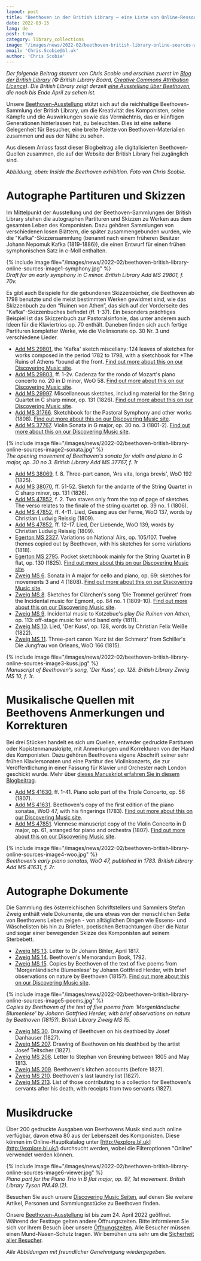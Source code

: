```yaml
---
layout: post
title: "Beethoven in der British Library – eine Liste von Online-Ressourcen"
date: 2022-03-15
lang: de
post: true
category: library_collections
image: "/images/news/2022-02/beethoven-british-library-online-sources-website.jpg"
email: 'Chris.Scobie@bl.uk'
author: 'Chris Scobie'
---
```


_Der folgende Beitrag stammt von Chris Scobie und  erschien zuerst im [Blog der British Library](https://blogs.bl.uk/music/2021/12/beethoven-at-the-british-library-a-list-of-online-resources.html) (© British Library Board, [Creative Commons Attribution Licence](https://blogs.bl.uk/music/about-this-blog.html)). Die British Library zeigt derzeit [eine Ausstellung über Beethoven](https://www.bl.uk/events/beethoven?_ga=2.42944877.938033194.1644224074-310397521.1598974978), die noch bis Ende April zu sehen ist._

Unsere [Beethoven-Ausstellung](https://www.bl.uk/events/beethoven) stützt sich auf die reichhaltige Beethoven-Sammlung der British Library, um die Kreativität des Komponisten, seine Kämpfe und die Auswirkungen sowie das Vermächtnis, das er künftigen Generationen hinterlassen hat, zu beleuchten. Dies ist eine seltene Gelegenheit für Besucher, eine breite Palette von Beethoven-Materialien zusammen und aus der Nähe zu sehen.

Aus diesem Anlass fasst dieser Blogbeitrag alle digitalisierten Beethoven-Quellen zusammen, die auf der Website der British Library frei zugänglich sind.

_Abbildung, oben: Inside the Beethoven exhibition. Foto von Chris Scobie._

# Autographe Partituren und Skizzen

Im Mittelpunkt der Ausstellung und der Beethoven-Sammlungen der British Library stehen die autographen Partituren und Skizzen zu Werken aus dem gesamten Leben des Komponisten. Dazu gehören Sammlungen von verschiedenen losen Blättern, die später zusammengebunden wurden, wie die "Kafka"-Skizzensammlung (benannt nach einem früheren Besitzer Johann Nepomuk Kafka (1819-1886)), die einen Entwurf für einen frühen symphonischen Satz in c-Moll enthalten.

{% include image file="/images/news/2022-02/beethoven-british-library-online-sources-image1-symphony.jpg" %}  
_Draft for an early symphony in C minor. British Library Add MS 29801, f. 70v._

Es gibt auch Beispiele für die gebundenen Skizzenbücher, die Beethoven ab 1798 benutzte und die meist bestimmten Werken gewidmet sind, wie das Skizzenbuch zu den “Ruinen von Athen”, das sich auf der Vorderseite des "Kafka"-Skizzenbuches befindet (ff. 1-37). Ein besonders prächtiges Beispiel ist das Skizzenbuch zur Pastoralsinfonie, das unter anderem auch Ideen für die Klaviertrios op. 70 enthält. Daneben finden sich auch fertige Partituren kompletter Werke, wie die Violinsonate op. 30 Nr. 3 und verschiedene Lieder.

-   [Add MS 29801](https://www.bl.uk/manuscripts/Viewer.aspx?ref=add_ms_29801_fs001r), the 'Kafka' sketch miscellany: 124 leaves of sketches for works composed in the period 1782 to 1798, with a sketchbook for *The Ruins of Athens *bound at the front. [Find out more about this on our Discovering Music site](https://www.bl.uk/collection-items/beethoven-kafka-sketchbook).
-   [Add MS 29803](https://www.bl.uk/manuscripts/Viewer.aspx?ref=add_ms_29803_f001r), ff. 1-2v. Cadenza for the rondo of Mozart's piano concerto no. 20 in D minor, WoO 58. [Find out more about this on our Discovering Music site](https://www.bl.uk/collection-items/beethoven-cadenza).
-   [Add MS 29997](https://www.bl.uk/manuscripts/Viewer.aspx?ref=add_ms_29997_fs001r). Miscellaneous sketches, including material for the String Quartet in C sharp minor, op. 131 (1826). [Find out more about this on our Discovering Music site](https://www.bl.uk/collection-items/beethoven-miscellaneous-sketches-add-ms-29997).  
-   [Add MS 31766](https://www.bl.uk/manuscripts/Viewer.aspx?ref=add_ms_31766_f001r). Sketchbook for the Pastoral Symphony and other works (1808). [Find out more about this on our Discovering Music site](https://www.bl.uk/collection-items/beethoven-pastoral-symphony).
-   [Add MS 37767](https://www.bl.uk/manuscripts/Viewer.aspx?ref=add_ms_37767_f001r). Violin Sonata in G major, op. 30 no. 3 (1801-2). [Find out more about this on our Discovering Music site](https://www.bl.uk/collection-items/beethoven-violin-sonata-op30-no3).

{% include image file="/images/news/2022-02/beethoven-british-library-online-sources-image2-sonata.jpg" %}  
_The opening movement of Beethoven's sonata for violin and piano in G major, op. 30 no 3. British Library Add MS 37767, f. 1r_

-   [Add MS 38069](https://www.bl.uk/manuscripts/Viewer.aspx?ref=add_ms_38069_f008r), f. 8. Three-part canon, 'Ars vita, longa brevis', WoO 192 (1825).
-   [Add MS 38070](https://www.bl.uk/manuscripts/Viewer.aspx?ref=add_ms_38070_f051r), ff. 51-52. Sketch for the andante of the String Quartet in C sharp minor, op. 131 (1826).
-   [Add MS 47852](https://www.bl.uk/manuscripts/Viewer.aspx?ref=add_ms_47852_f002r), f. 2. Two staves only from the top of page of sketches. The verso relates to the finale of the string quartet op. 39 no. 1 (1806).
-   [Add MS 47852](https://www.bl.uk/manuscripts/Viewer.aspx?ref=add_ms_47852_f004r), ff. 4-11. Lied, Gesang aus der Ferne, WoO 137, words by Christian Ludwig Reissig (1809).
-   [Add MS 47852](https://www.bl.uk/manuscripts/Viewer.aspx?ref=add_ms_47852_f012r), ff. 12-17. Lied, Der Liebende, WoO 139, words by Christian Ludwig Reissig (1809).
-   [Egerton MS 2327](https://www.bl.uk/manuscripts/Viewer.aspx?ref=egerton_ms_2327_f002r). Variations on National Airs, op. 105/107. Twelve themes copied out by Beethoven, with his sketches for some variations (1818).
-   [Egerton MS 2795](https://www.bl.uk/manuscripts/Viewer.aspx?ref=egerton_ms_2795_f001r). Pocket sketchbook mainly for the String Quartet in B flat, op. 130 (1825). [Find out more about this on our Discovering Music site](https://www.bl.uk/collection-items/beethoven-egerton-sketchbook).
-   [Zweig MS 6](https://www.bl.uk/manuscripts/Viewer.aspx?ref=zweig_ms_6_f001r). Sonata in A major for cello and piano, op. 69: sketches for movements 3 and 4 (1808). [Find out more about this on our Discovering Music site](https://www.bl.uk/collection-items/beethoven-op69-cello-sonata).
-   [Zweig MS 8](https://www.bl.uk/manuscripts/Viewer.aspx?ref=zweig_ms_8_f001r). Sketches for Clärchen's song 'Die Trommel gerühret' from the Incidental music for Egmont, op. 84 no. 1 (1809-10). [Find out more about this on our Discovering Music site](https://www.bl.uk/collection-items/beethoven-egmont).
-   [Zweig MS 9](https://www.bl.uk/manuscripts/Viewer.aspx?ref=zweig_ms_9_f001r). Incidental music to Kotzebue's play *Die Ruinen von Athen*, op. 113: off-stage music for wind band only (1811).
-   [Zweig MS 10](https://www.bl.uk/manuscripts/Viewer.aspx?ref=zweig_ms_10_f001r). Lied, 'Der Kuss', op. 128, words by Christian Felix Weiße (1822).
-   [Zweig MS 11](https://www.bl.uk/manuscripts/Viewer.aspx?ref=zweig_ms_11_f001r). Three-part canon 'Kurz ist der Schmerz' from Schiller's Die Jungfrau von Orleans, WoO 166 (1815).

{% include image file="/images/news/2022-02/beethoven-british-library-online-sources-image3-kuss.jpg" %}  
_Manuscript of Beethoven's song, 'Der Kuss', op. 128. British Library Zweig MS 10, f. 1r._

# Musikalische Quellen mit Beethovens Anmerkungen und Korrekturen

Bei drei Stücken handelt es sich um Quellen, entweder gedruckte Partituren oder Kopistenmanuskripte, mit Anmerkungen und Korrekturen von der Hand des Komponisten. Dazu gehören Beethovens eigene Abschrift seiner sehr frühen Klaviersonaten und eine Partitur des Violinkonzerts, die zur Veröffentlichung in einer Fassung für Klavier und Orchester nach London geschickt wurde. Mehr über [dieses Manuskript erfahren Sie in diesem Blogbeitrag](https://blogs.bl.uk/music/2018/03/a-few-steps-and-mis-steps-in-the-early-years-of-beethovens-violin-concerto-beethovens-violin-concerto-in-d-op-61.html).

-   [Add MS 41630](https://www.bl.uk/manuscripts/Viewer.aspx?ref=add_ms_41630_f001r), ff. 1-41. Piano solo part of the Triple Concerto, op. 56 (1807).
-   [Add MS 41631](https://www.bl.uk/manuscripts/Viewer.aspx?ref=add_ms_41631_f001r). Beethoven's copy of the first edition of the piano sonatas, WoO 47, with his fingerings (1783). [Find out more about this on our Discovering Music site](https://www.bl.uk/collection-items/beethoven-early-piano-sonatas-woo-47).
-   [Add MS 47851](https://www.bl.uk/manuscripts/Viewer.aspx?ref=add_ms_47851_f001r). Viennese manuscript copy of the Violin Concerto in D major, op. 61, arranged for piano and orchestra (1807). [Find out more about this on our Discovering Music site](https://www.bl.uk/collection-items/beethoven-violin-concerto).

{% include image file="/images/news/2022-02/beethoven-british-library-online-sources-image4-woo.jpg" %}  
_Beethoven’s early piano sonatas, WoO 47, published in 1783. British Library Add MS 41631, f. 2r._  

# Autographe Dokumente

Die Sammlung des österreichischen Schriftstellers und Sammlers Stefan Zweig enthält viele Dokumente, die uns etwas von der menschlichen Seite von Beethovens Leben zeigen - von alltäglichen Dingen wie Essens- und Wäschelisten bis hin zu Briefen, poetischen Betrachtungen über die Natur und sogar einer bewegenden Skizze des Komponisten auf seinem Sterbebett.

-   [Zweig MS 13](https://www.bl.uk/manuscripts/Viewer.aspx?ref=zweig_ms_13_f001r). Letter to Dr Johann Bihler, April 1817.
-   [Zweig MS 14](https://www.bl.uk/manuscripts/Viewer.aspx?ref=zweig_ms_14_f001r). Beethoven's Memorandum Book, 1792.
-   [Zweig MS 15](https://www.bl.uk/manuscripts/Viewer.aspx?ref=zweig_ms_15_f001r). Copies by Beethoven of the text of five poems from 'Morgenländische Blumenlese' by Johann Gottfried Herder, with brief observations on nature by Beethoven (1815?). [Find out more about this on our Discovering Music site](https://www.bl.uk/collection-items/beethoven-notes-on-nature).

{% include image file="/images/news/2022-02/beethoven-british-library-online-sources-image5-poems.jpg" %}  
_Copies by Beethoven of the text of five poems from 'Morgenländische Blumenlese' by Johann Gottfried Herder, with brief observations on nature by Beethoven (1815?). British Library Zweig MS 15._

-   [Zweig MS 30](https://www.bl.uk/manuscripts/Viewer.aspx?ref=zweig_ms_30_f001r). Drawing of Beethoven on his deathbed by Josef Danhauser (1827).
-   [Zweig MS 207](https://www.bl.uk/manuscripts/Viewer.aspx?ref=zweig_ms_207_fs001r%5d,). Drawing of Beethoven on his deathbed by the artist Josef Teltscher (1827).
-   [Zweig MS 208](https://www.bl.uk/manuscripts/Viewer.aspx?ref=zweig_ms_208_f001r). Letter to Stephan von Breuning between 1805 and May 1813.
-   [Zweig MS 209](https://www.bl.uk/manuscripts/Viewer.aspx?ref=zweig_ms_209_f001r). Beethoven's kitchen accounts (before 1827).
-   [Zweig MS 210](https://www.bl.uk/manuscripts/Viewer.aspx?ref=zweig_ms_210_f001r). Beethoven's last laundry list (1827).
-   [Zweig MS 213](https://www.bl.uk/manuscripts/Viewer.aspx?ref=zweig_ms_213_f001r). List of those contributing to a collection for Beethoven's servants after his death, with receipts from two servants (1827).

# Musikdrucke

Über 200 gedruckte Ausgaben von Beethovens Musik sind auch online verfügbar, davon etwa 80 aus der Lebenszeit des Komponisten. Diese können im Online-Hauptkatalog unter [http://explore.bl.uk](http://explore.bl.uk/) durchsucht werden, wobei die Filteroptionen "Online" verwendet werden können.

{% include image file="/images/news/2022-02/beethoven-british-library-online-sources-image6-viewer.jpg" %}   
_Piano part for the Piano Trio in B flat major, op. 97, 1st movement. British Library Tyson PM.49.(2)._

Besuchen Sie auch unsere [Discovering Music Seiten](https://www.bl.uk/19th-century-music), auf denen Sie weitere Artikel, Personen und Sammlungsstücke zu Beethoven finden.

Onsere [Beethoven-Ausstellung](https://www.bl.uk/events/beethoven) ist bis zum 24. April 2022 geöffnet. Während der Festtage gelten andere Öffnungszeiten. Bitte informieren Sie sich vor Ihrem Besuch über unsere [Öffnungszeiten](https://www.bl.uk/visit/opening-hours). Alle Besucher müssen einen Mund-Nasen-Schutz tragen. Wir bemühen uns sehr um die [Sicherheit aller Besucher](https://www.bl.uk/visit/keeping-everyone-safe).

_Alle Abbildungen mit freundlicher Genehmigung wiedergegeben._
